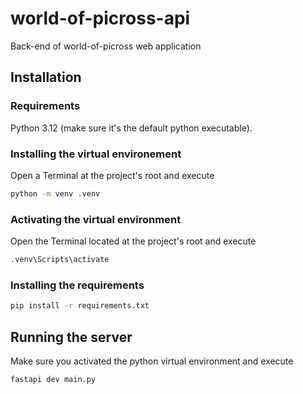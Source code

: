 # world-of-picross-api

Back-end of world-of-picross web application

## Installation

### Requirements

Python 3.12 (make sure it's the default python executable).

### Installing the virtual environement

Open a Terminal at the project's root and execute

```bash
python -m venv .venv
```

### Activating the virtual environment

Open the Terminal located at the project's root and execute

```bash
.venv\Scripts\activate
```

### Installing the requirements

```bash
pip install -r requirements.txt
```

## Running the server

Make sure you activated the python virtual environment and execute

```bash
fastapi dev main.py
```
